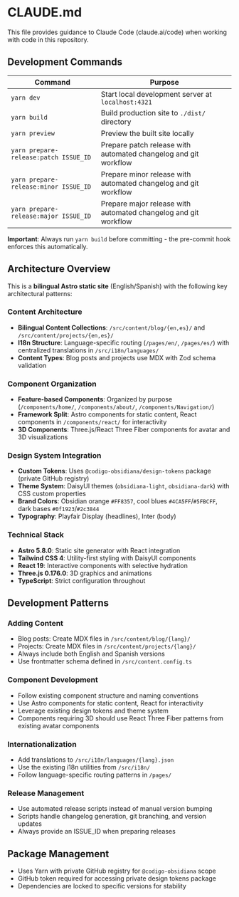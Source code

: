# CLAUDE.md

This file provides guidance to Claude Code (claude.ai/code) when working with code in this repository.

## Development Commands

| Command | Purpose |
|---------|---------|
| `yarn dev` | Start local development server at `localhost:4321` |
| `yarn build` | Build production site to `./dist/` directory |
| `yarn preview` | Preview the built site locally |
| `yarn prepare-release:patch ISSUE_ID` | Prepare patch release with automated changelog and git workflow |
| `yarn prepare-release:minor ISSUE_ID` | Prepare minor release with automated changelog and git workflow |
| `yarn prepare-release:major ISSUE_ID` | Prepare major release with automated changelog and git workflow |

**Important**: Always run `yarn build` before committing - the pre-commit hook enforces this automatically.

## Architecture Overview

This is a **bilingual Astro static site** (English/Spanish) with the following key architectural patterns:

### Content Architecture
- **Bilingual Content Collections**: `/src/content/blog/{en,es}/` and `/src/content/projects/{en,es}/`
- **I18n Structure**: Language-specific routing (`/pages/en/`, `/pages/es/`) with centralized translations in `/src/i18n/languages/`
- **Content Types**: Blog posts and projects use MDX with Zod schema validation

### Component Organization
- **Feature-based Components**: Organized by purpose (`/components/home/`, `/components/about/`, `/components/Navigation/`)
- **Framework Split**: Astro components for static content, React components in `/components/react/` for interactivity
- **3D Components**: Three.js/React Three Fiber components for avatar and 3D visualizations

### Design System Integration
- **Custom Tokens**: Uses `@codigo-obsidiana/design-tokens` package (private GitHub registry)
- **Theme System**: DaisyUI themes (`obsidiana-light`, `obsidiana-dark`) with CSS custom properties
- **Brand Colors**: Obsidian orange `#FF8357`, cool blues `#4CA5FF`/`#5FBCFF`, dark bases `#0f1923`/`#2c3844`
- **Typography**: Playfair Display (headlines), Inter (body)

### Technical Stack
- **Astro 5.8.0**: Static site generator with React integration
- **Tailwind CSS 4**: Utility-first styling with DaisyUI components
- **React 19**: Interactive components with selective hydration
- **Three.js 0.176.0**: 3D graphics and animations
- **TypeScript**: Strict configuration throughout

## Development Patterns

### Adding Content
- Blog posts: Create MDX files in `/src/content/blog/{lang}/`
- Projects: Create MDX files in `/src/content/projects/{lang}/`
- Always include both English and Spanish versions
- Use frontmatter schema defined in `/src/content.config.ts`

### Component Development
- Follow existing component structure and naming conventions
- Use Astro components for static content, React for interactivity
- Leverage existing design tokens and theme system
- Components requiring 3D should use React Three Fiber patterns from existing avatar components

### Internationalization
- Add translations to `/src/i18n/languages/{lang}.json`
- Use the existing i18n utilities from `/src/i18n/`
- Follow language-specific routing patterns in `/pages/`

### Release Management
- Use automated release scripts instead of manual version bumping
- Scripts handle changelog generation, git branching, and version updates
- Always provide an ISSUE_ID when preparing releases

## Package Management
- Uses Yarn with private GitHub registry for `@codigo-obsidiana` scope
- GitHub token required for accessing private design tokens package
- Dependencies are locked to specific versions for stability
